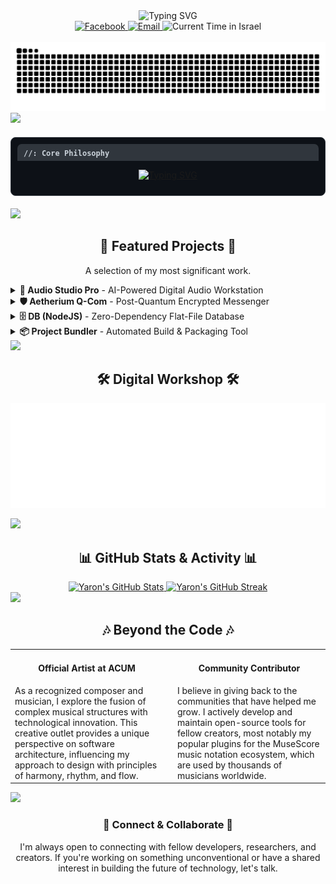 <div align="center">
  <img src="https://readme-typing-svg.herokuapp.com?font=Fira+Code&size=30&pause=1000&color=58A6FF&center=true&vCenter=true&width=500&lines=Hi+there+%F0%9F%91%8B;I'm+Yaron+Koresh;Polymath+Developer;&Creative+Technologist" alt="Typing SVG" />
</div>

<div align="center">
  <a href="https://www.facebook.com/profile.php?id=100071801628056" target="_blank">
    <img src="https://img.shields.io/badge/Facebook-1877F2?style=for-the-badge&logo=facebook&logoColor=white" alt="Facebook"/>
  </a>
  <a href="mailto:aharonkoresh1@gmail.com">
    <img src="https://img.shields.io/badge/Email-D14836?style=for-the-badge&logo=gmail&logoColor=white" alt="Email"/>
  </a>
  <img src="https://img.shields.io/badge/dynamic/json?url=https%3A%2F%2Fworldtimeapi.org%2Fapi%2Ftimezone%2FAsia%2FJerusalem&query=%24.datetime&label=Local%20Time%20(Israel)&color=2DB2A8&style=for-the-badge&logo=clockify&logoColor=white" alt="Current Time in Israel"/>
</div>

<br>

<!-- GitHub Activity Snake -->
<div align="center">
  <img src="https://raw.githubusercontent.com/YaronKoresh/YaronKoresh/output/github-contribution-grid-snake.svg" alt="GitHub Contribution Snake"/>
</div>

<!-- Animated Divider -->
<img src="https://raw.githubusercontent.com/YaronKoresh/YaronKoresh/main/.github/assets/hr.gif" />

<!-- Core Philosophy in a Terminal Window -->
<div align="center" style="background-color: #0D1117; border-radius: 8px; border: 1px solid #30363d; padding: 10px; margin: 20px auto; max-width: 800px;">
  <div style="background-color: #30363d; padding: 5px 10px; border-top-left-radius: 7px; border-top-right-radius: 7px; text-align: left;">
    <samp style="color: #c9d1d9; font-size: 12px;"><b>//: Core Philosophy</b></samp>
  </div>
  <p align="center">
    <a href="https://git.io/typing-svg">
      <img src="https://readme-typing-svg.herokuapp.com?font=Fira+Code&size=15&pause=1000&color=A4D5FF&background=0D1117&center=true&vCenter=true&random=false&width=800&lines=I+believe+the+most+impactful+technology+arises+from+the+synthesis+of+disparate+fields.;My+work+is+a+continuous+exploration+of+this+principle;whether+applying+quantum+physics+to+secure+communications%2C;architecting+system-level+tools%2C+or+ensuring+digital+accessibility.;My+goal+is+not+just+to+write+code%2C+but+to+build+instruments;for+security%2C+for+efficiency%2C+and+for+creativity;that+empower+the+end-user+and+respect+their+autonomy." alt="Typing SVG" />
    </a>
  </p>
</div>

<!-- Animated Divider -->
<img src="https://raw.githubusercontent.com/YaronKoresh/YaronKoresh/main/.github/assets/hr.gif" />

<h2 align='center'>🚀 Featured Projects 🚀</h2>
<p align='center'>A selection of my most significant work.</p>

<details>
<summary><b>🎵 Audio Studio Pro</b> - AI-Powered Digital Audio Workstation</summary>
<br>
<div style="border: 1px solid #30363d; border-radius: 8px; padding: 20px; background: linear-gradient(145deg, rgba(36, 40, 59, 0.2), rgba(46, 51, 77, 0.2));">
  <em>A comprehensive, AI-powered digital audio workstation (DAW) providing a one-stop solution for modern audio production. It integrates over 20 distinct tools, leveraging multiple state-of-the-art AI models to deliver professional-grade capabilities for musicians and producers.</em>
  <br><br>
  <div align='left'>
    <img src='https://img.shields.io/badge/Python-3776AB?style=for-the-badge&logo=python&logoColor=white' alt='Python'/>
    <img src='https://img.shields.io/badge/PyTorch-EE4C2C?style=for-the-badge&logo=pytorch&logoColor=white' alt='PyTorch'/>
    <img src='https://img.shields.io/badge/Transformers-4051B5?style=for-the-badge&logo=huggingface&logoColor=white' alt='Transformers'/>
    <img src='https://img.shields.io/badge/Gradio-FF7C00?style=for-the-badge&logo=gradio&logoColor=white' alt='Gradio'/>
    <img src='https://img.shields.io/badge/AI_&_ML-007396?style=for-the-badge' alt='AI & ML'/>
  </div>
</div>
</details>

<details>
<summary><b>🛡️ Aetherium Q-Com</b> - Post-Quantum Encrypted Messenger</summary>
<br>
<div style="border: 1px solid #30363d; border-radius: 8px; padding: 20px; background: linear-gradient(145deg, rgba(36, 40, 59, 0.2), rgba(46, 51, 77, 0.2));">
  <em>A decentralized, zero-trust communication platform fortified with post-quantum cryptography (ML-DSA/KEM). It features a novel invitation system using steganography to embed invites within media files. All peer-to-peer traffic is obfuscated to resist network analysis and future quantum threats.</em>
  <br><br>
  <div align='left'>
    <img src='https://img.shields.io/badge/Python-3776AB?style=for-the-badge&logo=python&logoColor=white' alt='Python'/>
    <img src='https://img.shields.io/badge/Qt-41CD52?style=for-the-badge&logo=qt&logoColor=white' alt='Qt'/>
    <img src='https://img.shields.io/badge/Post_Quantum_Cryptography-007396?style=for-the-badge&logo=gnuprivacyguard&logoColor=white' alt='Post-Quantum Cryptography'/>
    <img src='https://img.shields.io/badge/Steganography-D2691E?style=for-the-badge' alt='Steganography'/>
  </div>
</div>
</details>

<details>
<summary><b>🗄️ DB (NodeJS)</b> - Zero-Dependency Flat-File Database</summary>
<br>
<div style="border: 1px solid #30363d; border-radius: 8px; padding: 20px; background: linear-gradient(145deg, rgba(36, 40, 59, 0.2), rgba(46, 51, 77, 0.2));">
  <em>A lightweight, zero-dependency NoSQL-style database that runs on simple text files. It stores each entry with a versioned timestamp, ensuring data is both human-readable and machine-manageable directly on the file system without a heavy database server.</em>
  <br><br>
  <div align='left'>
    <img src='https://img.shields.io/badge/Node.js-339933?style=for-the-badge&logo=nodedotjs&logoColor=white' alt='Node.js'/>
    <img src='https://img.shields.io/badge/JavaScript-F7DF1E?style=for-the-badge&logo=javascript&logoColor=black' alt='JavaScript'/>
  </div>
</div>
</details>

<details>
<summary><b>📦 Project Bundler</b> - Automated Build & Packaging Tool</summary>
<br>
<div style="border: 1px solid #30363d; border-radius: 8px; padding: 20px; background: linear-gradient(145deg, rgba(36, 40, 59, 0.2), rgba(46, 51, 77, 0.2));">
  <em>A command-line utility to automate the complex build and packaging process for C/C++ and Node.js applications. It acts as a modern build pipeline, simplifying dependency management and bundling components into a single distributable binary.</em>
  <br><br>
  <div align='left'>
    <img src='https://img.shields.io/badge/Node.js-339933?style=for-the-badge&logo=nodedotjs&logoColor=white' alt='Node.js'/>
    <img src='https://img.shields.io/badge/C++-00599C?style=for-the-badge&logo=cplusplus&logoColor=white' alt='C++'/>
    <img src='https://img.shields.io/badge/Developer_Tools-6A0DAD?style=for-the-badge' alt='Developer Tools'/>
  </div>
</div>
</details>

<!-- Animated Divider -->
<img src="https://raw.githubusercontent.com/YaronKoresh/YaronKoresh/main/.github/assets/hr.gif" />

<h2 align='center'>🛠️ Digital Workshop 🛠️</h2>
<p align="center">
  <img src="https://raw.githubusercontent.com/YaronKoresh/YaronKoresh/main/.github/assets/skills.svg" alt="My Skills"/>
</p>

<!-- Animated Divider -->
<img src="https://raw.githubusercontent.com/YaronKoresh/YaronKoresh/main/.github/assets/hr.gif" />

<h2 align='center'>📊 GitHub Stats & Activity 📊</h2>
<div align='center'>
  <a href="https://github.com/anuraghazra/github-readme-stats">
    <img src="https://github-readme-stats.vercel.app/api?username=YaronKoresh&show_icons=true&include_all_commits=true&theme=tokyonight&hide_border=true&count_private=true" alt="Yaron's GitHub Stats"/>
  </a>
  <a href="https://github.com/denvercoder1/github-readme-streak-stats">
    <img src="https://github-readme-streak-stats.herokuapp.com/?user=YaronKoresh&theme=tokyonight&hide_border=true" alt="Yaron's GitHub Streak"/>
  </a>
</div>

<!-- Animated Divider -->
<img src="https://raw.githubusercontent.com/YaronKoresh/YaronKoresh/main/.github/assets/hr.gif" />

<h2 align='center'>🎶 Beyond the Code 🎶</h2>
<table width='100%'>
  <tr valign='top'>
    <td width='50%' style='padding-right: 15px;'>
      <h4 align='center'>Official Artist at ACUM</h4>
      As a recognized composer and musician, I explore the fusion of complex musical structures with technological innovation. This creative outlet provides a unique perspective on software architecture, influencing my approach to design with principles of harmony, rhythm, and flow.
    </td>
    <td width='50%' style='padding-left: 15px;'>
      <h4 align='center'>Community Contributor</h4>
      I believe in giving back to the communities that have helped me grow. I actively develop and maintain open-source tools for fellow creators, most notably my popular plugins for the MuseScore music notation ecosystem, which are used by thousands of musicians worldwide.
    </td>
  </tr>
</table>

<!-- Animated Divider -->
<img src="https://raw.githubusercontent.com/YaronKoresh/YaronKoresh/main/.github/assets/hr.gif" />

<div align='center'>
  <h3>🤝 Connect & Collaborate 🤝</h3>
  <p>I'm always open to connecting with fellow developers, researchers, and creators. If you're working on something unconventional or have a shared interest in building the future of technology, let's talk.</p>
</div>
